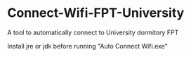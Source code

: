 # Connect-Wifi-FPT-University
A tool to automatically connect to University dormitory FPT

Install jre or jdk before running "Auto Connect Wifi.exe"
